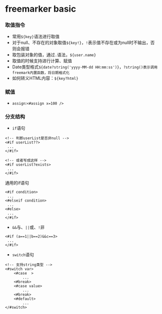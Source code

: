 # freemarker basic

### 取值指令
* 常用`${key}`语法进行取值
* 对于null、不存在的对象取值`${key!}`，`!`表示值不存在或为null时不输出，否则会报错
* 取包装对象的值，通过`.`语法，`${user.name}`
* 取值的时候支持进行计算、赋值
* Date类型格式`${date?string('yyyy-MM-dd HH:mm:ss')}`，`?string()表示调用freemark内置函数，将日期格式化`
* 如何转义HTML内容：`${key?html}`

### 赋值
* `assign`:`<#assign x=100 />`

### 分支结构
* `if`语句
```
<!-- 判断userList是否非null -->
<#if userList??>
 ...
</#if>

<!-- 或者写成这样 -->
<#if userList?exists>
 ...
</#if>
```
通用的if语句
```
<#if condition>
 ...
<#elseif condition>
 ...
<#else>
 ...
</#if>
```

* `&&`与、`||`或、`!`非
```
<#if (a==1||b==2)&&c==3>
 ...
</#if>
```

* `switch`语句
```
<!-- 支持string类型 -->
<#switch var>
	<#case  >
		...
	<#break>
	<#case value>
		...
	<#break>
	<#default>
		...
</#switch>
```